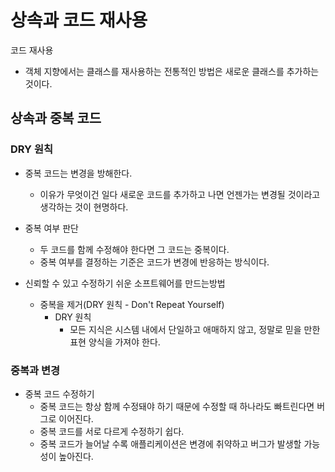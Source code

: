 # 상속과 코드 재사용

코드 재사용
- 객체 지향에서는 클래스를 재사용하는 전통적인 방법은 새로운 클래스를 추가하는 것이다.

## 상속과 중복 코드


### DRY 원칙

- 중복 코드는 변경을 방해한다. 
    - 이유가 무엇이건 일다 새로운 코드를 추가하고 나면 언젠가는 변경될 것이라고 생각하는 것이 현명하다. 

- 중복 여부 판단
    - 두 코드를 함께 수정해야 한다면 그 코드는 중복이다.
    - 중복 여부를 결정하는 기준은 코드가 변경에 반응하는 방식이다. 

- 신뢰할 수 있고 수정하기 쉬운 소프트웨어를 만드는방법
    - 중복을 제거(DRY 원칙 - Don't Repeat Yourself)
        - DRY 원칙 
            - 모든 지식은 시스템 내에서 단일하고 애매하지 않고, 정말로 믿을 만한 표현 양식을 가져야 한다. 


### 중복과 변경

- 중복 코드 수정하기
    - 중복 코드는 항상 함께 수정돼야 하기 때문에 수정할 때 하나라도 빠트린다면 버그로 이어진다. 
    - 중복 코드를 서로 다르게 수정하기 쉽다.
    - 중복 코드가 늘어날 수록 애플리케이션은 변경에 취약하고 버그가 발생할 가능성이 높아진다.

